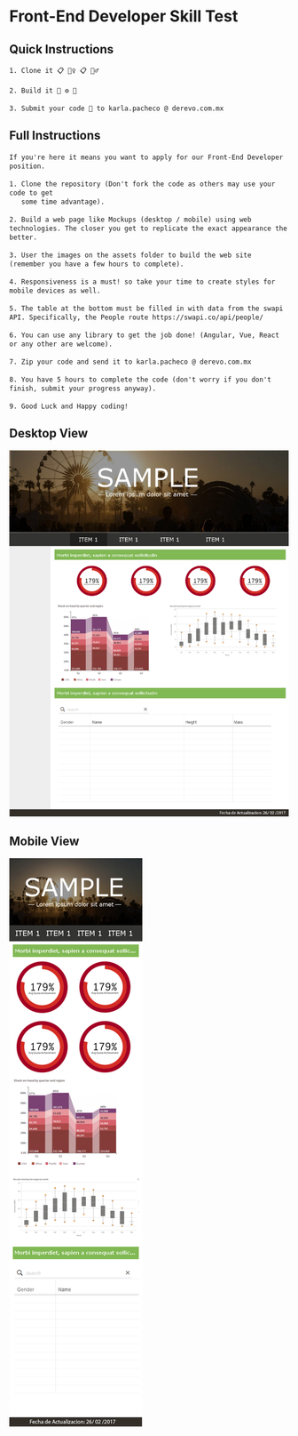# Front-End Developer Skill Test

## Quick Instructions

    1. Clone it 📋 👯‍♀️ 📋 👯‍♂️
    
    2. Build it 🧠 ⚙️ 🤖

    3. Submit your code 🚀 to karla.pacheco @ derevo.com.mx

## Full Instructions

    If you're here it means you want to apply for our Front-End Developer position. 

    1. Clone the repository (Don't fork the code as others may use your code to get
       some time advantage).

    2. Build a web page like Mockups (desktop / mobile) using web technologies. The closer you get to replicate the exact appearance the better.

    3. User the images on the assets folder to build the web site (remember you have a few hours to complete).

    4. Responsiveness is a must! so take your time to create styles for mobile devices as well.

    5. The table at the bottom must be filled in with data from the swapi API. Specifically, the People route https://swapi.co/api/people/

    6. You can use any library to get the job done! (Angular, Vue, React or any other are welcome).

    7. Zip your code and send it to karla.pacheco @ derevo.com.mx

    8. You have 5 hours to complete the code (don't worry if you don't finish, submit your progress anyway).
    
    9. Good Luck and Happy coding!

## Desktop View

![Desktop View](Full%20Page%20Desktop%20(Table).png?raw=true "Desktop View")

## Mobile View

![Mobile View](Full%20Page%20Mobile%20(Table).png?raw=true "Mobile View")
